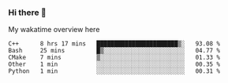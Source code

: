 ### Hi there 👋

<!--
**Jassy930/Jassy930** is a ✨ _special_ ✨ repository because its `README.md` (this file) appears on your GitHub profile.

Here are some ideas to get you started:

- 🔭 I’m currently working on ...
- 🌱 I’m currently learning ...
- 👯 I’m looking to collaborate on ...
- 🤔 I’m looking for help with ...
- 💬 Ask me about ...
- 📫 How to reach me: ...
- 😄 Pronouns: ...
- ⚡ Fun fact: ...
-->

My wakatime overview here
<!--START_SECTION:waka-->
```text
C++      8 hrs 17 mins   ███████████████████████▒░   93.08 % 
Bash     25 mins         █▒░░░░░░░░░░░░░░░░░░░░░░░   04.77 % 
CMake    7 mins          ▒░░░░░░░░░░░░░░░░░░░░░░░░   01.33 % 
Other    1 min           ░░░░░░░░░░░░░░░░░░░░░░░░░   00.35 % 
Python   1 min           ░░░░░░░░░░░░░░░░░░░░░░░░░   00.31 % 
```
<!--END_SECTION:waka-->

